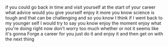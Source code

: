 if you could go back in time and visit yourself at the start of your career what advice would you give yourself enjoy it more you know science is tough and that can be challenging and so you know I think if I went back to my younger self I would try to say you know enjoy the moment enjoy what you're doing right now don't worry too much whether or not it seems like it's gonna Forge a career for you just do it and enjoy it and then get on with the next thing